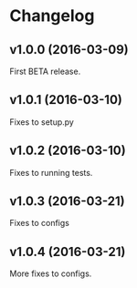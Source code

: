 # Changelog

## v1.0.0 (2016-03-09)

First BETA release.

## v1.0.1 (2016-03-10)

Fixes to setup.py

## v1.0.2 (2016-03-10)

Fixes to running tests.

## v1.0.3 (2016-03-21)

Fixes to configs

## v1.0.4 (2016-03-21)

More fixes to configs.